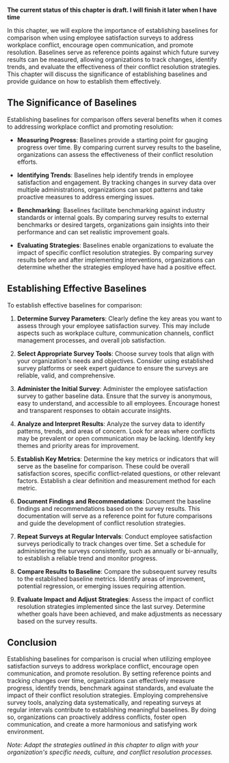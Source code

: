 **The current status of this chapter is draft. I will finish it later when I have time**

In this chapter, we will explore the importance of establishing baselines for comparison when using employee satisfaction surveys to address workplace conflict, encourage open communication, and promote resolution. Baselines serve as reference points against which future survey results can be measured, allowing organizations to track changes, identify trends, and evaluate the effectiveness of their conflict resolution strategies. This chapter will discuss the significance of establishing baselines and provide guidance on how to establish them effectively.

The Significance of Baselines
-----------------------------

Establishing baselines for comparison offers several benefits when it comes to addressing workplace conflict and promoting resolution:

* **Measuring Progress**: Baselines provide a starting point for gauging progress over time. By comparing current survey results to the baseline, organizations can assess the effectiveness of their conflict resolution efforts.

* **Identifying Trends**: Baselines help identify trends in employee satisfaction and engagement. By tracking changes in survey data over multiple administrations, organizations can spot patterns and take proactive measures to address emerging issues.

* **Benchmarking**: Baselines facilitate benchmarking against industry standards or internal goals. By comparing survey results to external benchmarks or desired targets, organizations gain insights into their performance and can set realistic improvement goals.

* **Evaluating Strategies**: Baselines enable organizations to evaluate the impact of specific conflict resolution strategies. By comparing survey results before and after implementing interventions, organizations can determine whether the strategies employed have had a positive effect.

Establishing Effective Baselines
--------------------------------

To establish effective baselines for comparison:

1. **Determine Survey Parameters**: Clearly define the key areas you want to assess through your employee satisfaction survey. This may include aspects such as workplace culture, communication channels, conflict management processes, and overall job satisfaction.

2. **Select Appropriate Survey Tools**: Choose survey tools that align with your organization's needs and objectives. Consider using established survey platforms or seek expert guidance to ensure the surveys are reliable, valid, and comprehensive.

3. **Administer the Initial Survey**: Administer the employee satisfaction survey to gather baseline data. Ensure that the survey is anonymous, easy to understand, and accessible to all employees. Encourage honest and transparent responses to obtain accurate insights.

4. **Analyze and Interpret Results**: Analyze the survey data to identify patterns, trends, and areas of concern. Look for areas where conflicts may be prevalent or open communication may be lacking. Identify key themes and priority areas for improvement.

5. **Establish Key Metrics**: Determine the key metrics or indicators that will serve as the baseline for comparison. These could be overall satisfaction scores, specific conflict-related questions, or other relevant factors. Establish a clear definition and measurement method for each metric.

6. **Document Findings and Recommendations**: Document the baseline findings and recommendations based on the survey results. This documentation will serve as a reference point for future comparisons and guide the development of conflict resolution strategies.

7. **Repeat Surveys at Regular Intervals**: Conduct employee satisfaction surveys periodically to track changes over time. Set a schedule for administering the surveys consistently, such as annually or bi-annually, to establish a reliable trend and monitor progress.

8. **Compare Results to Baseline**: Compare the subsequent survey results to the established baseline metrics. Identify areas of improvement, potential regression, or emerging issues requiring attention.

9. **Evaluate Impact and Adjust Strategies**: Assess the impact of conflict resolution strategies implemented since the last survey. Determine whether goals have been achieved, and make adjustments as necessary based on the survey results.

Conclusion
----------

Establishing baselines for comparison is crucial when utilizing employee satisfaction surveys to address workplace conflict, encourage open communication, and promote resolution. By setting reference points and tracking changes over time, organizations can effectively measure progress, identify trends, benchmark against standards, and evaluate the impact of their conflict resolution strategies. Employing comprehensive survey tools, analyzing data systematically, and repeating surveys at regular intervals contribute to establishing meaningful baselines. By doing so, organizations can proactively address conflicts, foster open communication, and create a more harmonious and satisfying work environment.

*Note: Adapt the strategies outlined in this chapter to align with your organization's specific needs, culture, and conflict resolution processes.*
